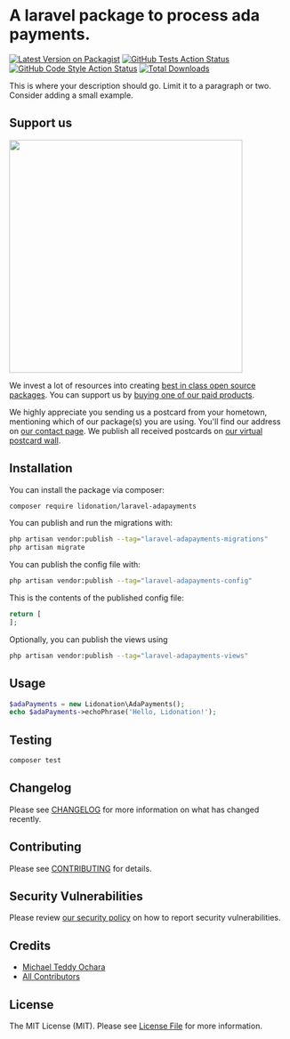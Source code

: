 # A laravel package to process ada payments.

[![Latest Version on Packagist](https://img.shields.io/packagist/v/lidonation/laravel-adapayments.svg?style=flat-square)](https://packagist.org/packages/lidonation/laravel-adapayments)
[![GitHub Tests Action Status](https://img.shields.io/github/actions/workflow/status/lidonation/laravel-adapayments/run-tests.yml?branch=main&label=tests&style=flat-square)](https://github.com/lidonation/laravel-adapayments/actions?query=workflow%3Arun-tests+branch%3Amain)
[![GitHub Code Style Action Status](https://img.shields.io/github/actions/workflow/status/lidonation/laravel-adapayments/fix-php-code-style-issues.yml?branch=main&label=code%20style&style=flat-square)](https://github.com/lidonation/laravel-adapayments/actions?query=workflow%3A"Fix+PHP+code+style+issues"+branch%3Amain)
[![Total Downloads](https://img.shields.io/packagist/dt/lidonation/laravel-adapayments.svg?style=flat-square)](https://packagist.org/packages/lidonation/laravel-adapayments)

This is where your description should go. Limit it to a paragraph or two. Consider adding a small example.

## Support us

[<img src="https://github-ads.s3.eu-central-1.amazonaws.com/laravel-adapayments.jpg?t=1" width="419px" />](https://spatie.be/github-ad-click/laravel-adapayments)

We invest a lot of resources into creating [best in class open source packages](https://spatie.be/open-source). You can support us by [buying one of our paid products](https://spatie.be/open-source/support-us).

We highly appreciate you sending us a postcard from your hometown, mentioning which of our package(s) you are using. You'll find our address on [our contact page](https://spatie.be/about-us). We publish all received postcards on [our virtual postcard wall](https://spatie.be/open-source/postcards).

## Installation

You can install the package via composer:

```bash
composer require lidonation/laravel-adapayments
```

You can publish and run the migrations with:

```bash
php artisan vendor:publish --tag="laravel-adapayments-migrations"
php artisan migrate
```

You can publish the config file with:

```bash
php artisan vendor:publish --tag="laravel-adapayments-config"
```

This is the contents of the published config file:

```php
return [
];
```

Optionally, you can publish the views using

```bash
php artisan vendor:publish --tag="laravel-adapayments-views"
```

## Usage

```php
$adaPayments = new Lidonation\AdaPayments();
echo $adaPayments->echoPhrase('Hello, Lidonation!');
```

## Testing

```bash
composer test
```

## Changelog

Please see [CHANGELOG](CHANGELOG.md) for more information on what has changed recently.

## Contributing

Please see [CONTRIBUTING](CONTRIBUTING.md) for details.

## Security Vulnerabilities

Please review [our security policy](../../security/policy) on how to report security vulnerabilities.

## Credits

- [Michael Teddy Ochara](https://github.com/michaelteddy008)
- [All Contributors](../../contributors)

## License

The MIT License (MIT). Please see [License File](LICENSE.md) for more information.
